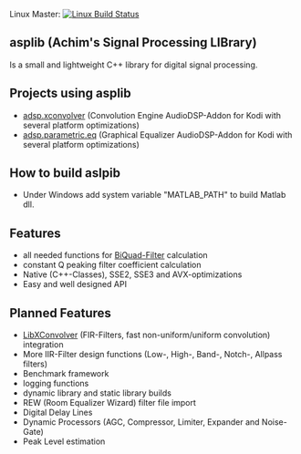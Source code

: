 Linux Master: [![Linux Build Status](https://travis-ci.org/AchimTuran/asplib.svg?branch=add-spectrum-vis-processor)](https://travis-ci.org/AchimTuran/asplib)


asplib (Achim's Signal Processing LIBrary)
-------
Is a small and lightweight C++ library for digital signal processing.

Projects using asplib
-------
* [adsp.xconvolver](https://github.com/AchimTuran/adsp.xconvolver) (Convolution Engine AudioDSP-Addon for Kodi with several platform optimizations)
* [adsp.parametric.eq](https://github.com/AchimTuran/adsp.parametric.eq) (Graphical Equalizer AudioDSP-Addon for Kodi with several platform optimizations)

How to build aslpib
-------
- Under Windows add system variable "MATLAB_PATH" to build Matlab dll.

Features
-------
* all needed functions for [BiQuad-Filter](http://en.wikipedia.org/wiki/Digital_biquad_filter) calculation
* constant Q peaking filter coefficient calculation
* Native (C++-Classes), SSE2, SSE3 and AVX-optimizations
* Easy and well designed API

Planned Features
-------
* [LibXConvolver](https://github.com/AchimTuran/LibXConvolver) (FIR-Filters, fast non-uniform/uniform convolution) integration
* More IIR-Filter design functions (Low-, High-, Band-, Notch-, Allpass filters)
* Benchmark framework
* logging functions
* dynamic library and static library builds
* REW (Room Equalizer Wizard) filter file import
* Digital Delay Lines
* Dynamic Processors (AGC, Compressor, Limiter, Expander and Noise-Gate)
* Peak Level estimation

